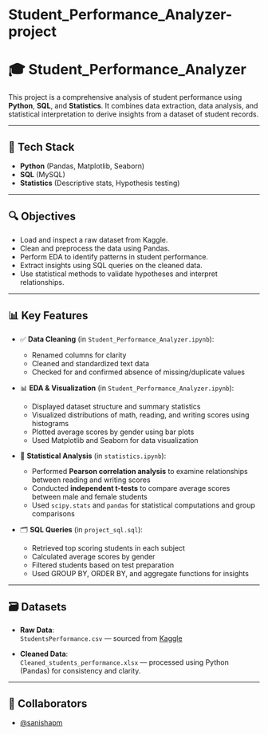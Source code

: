 # Student_Performance_Analyzer-project

# 🎓 Student_Performance_Analyzer
This project is a comprehensive analysis of student performance using **Python**, **SQL**, and **Statistics**. It combines data extraction, data analysis, and statistical interpretation to derive insights from a dataset of student records.

---

## 🧰 Tech Stack

- **Python** (Pandas, Matplotlib, Seaborn)
- **SQL** (MySQL)
- **Statistics** (Descriptive stats, Hypothesis testing)

---

## 🔍 Objectives

- Load and inspect a raw dataset from Kaggle.
- Clean and preprocess the data using Pandas.
- Perform EDA to identify patterns in student performance.
- Extract insights using SQL queries on the cleaned data.
- Use statistical methods to validate hypotheses and interpret relationships.

---

## 📊 Key Features

- ✅ **Data Cleaning** (in `Student_Performance_Analyzer.ipynb`):
  - Renamed columns for clarity
  - Cleaned and standardized text data
  - Checked for and confirmed absence of missing/duplicate values

- 📊 **EDA & Visualization** (in `Student_Performance_Analyzer.ipynb`):
  - Displayed dataset structure and summary statistics
  - Visualized distributions of math, reading, and writing scores using histograms
  - Plotted average scores by gender using bar plots
  - Used Matplotlib and Seaborn for data visualization

- 🧠 **Statistical Analysis** (in `statistics.ipynb`):
  - Performed **Pearson correlation analysis** to examine relationships between reading and writing scores
  - Conducted **independent t-tests** to compare average scores between male and female students
  - Used `scipy.stats` and `pandas` for statistical computations and group comparisons

- 🗂️ **SQL Queries** (in `project_sql.sql`):
  - Retrieved top scoring students in each subject
  - Calculated average scores by gender 
  - Filtered students based on test preparation 
  - Used GROUP BY, ORDER BY, and aggregate functions for insights

---

## 🗃️ Datasets

- **Raw Data**:  
  `StudentsPerformance.csv` — sourced from [Kaggle](https://www.kaggle.com/datasets/spscientist/students-performance-in-exams)

- **Cleaned Data**:  
  `Cleaned_students_performance.xlsx` — processed using Python (Pandas) for consistency and clarity.

---

## 👥 Collaborators

- [@sanishapm](https://github.com/sanishapm) 
